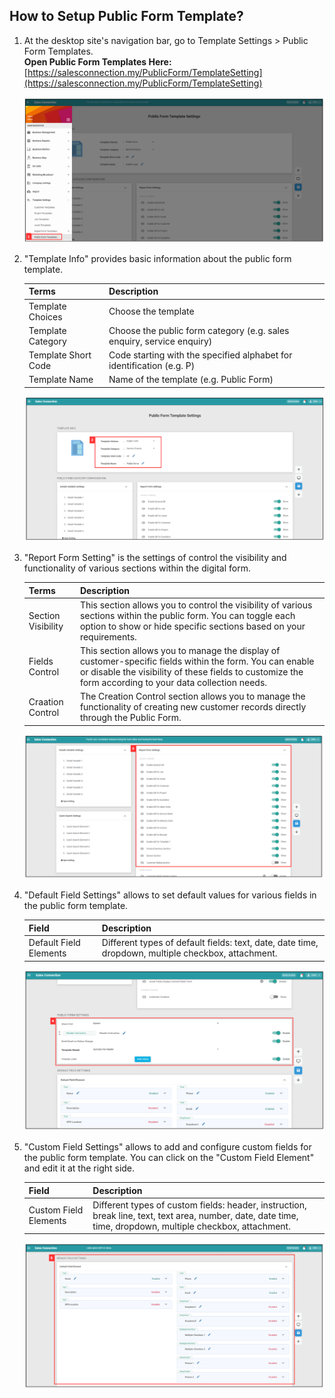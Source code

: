 ## How to Setup Public Form Template?

1. At the desktop site's navigation bar, go to Template Settings > Public Form Templates.<br>
   **Open Public Form Templates Here:** [https://salesconnection.my/PublicForm/TemplateSetting](https://salesconnection.my/PublicForm/TemplateSetting)<br>

   <p align="center">
      <img src="img/Public_Form_Template_Settings_Step_1.png" alt="Public Form Template Step 1">
   </p>

2. "Template Info" provides basic information about the public form template.

   | Terms | Description |
   |-------|:---------|
   | Template Choices | Choose the template |
   | Template Category | Choose the public form category (e.g. sales enquiry, service enquiry) |
   | Template Short Code | Code starting with the specified alphabet for identification (e.g. P) |
   | Template Name | Name of the template (e.g. Public Form) |

   <p align="center">
      <img src="img/Public_Form_Template_Settings_Step_2.png" alt="Public Form Template Step 2">
   </p>

3. "Report Form Setting" is the settings of control the visibility and functionality of various sections within the digital form.

   | Terms | Description |
   |-------|:---------|
   | Section Visibility | This section allows you to control the visibility of various sections within the public form. You can toggle each option to show or hide specific sections based on your requirements.  |
   | Fields Control | This section allows you to manage the display of customer-specific fields within the form. You can enable or disable the visibility of these fields to customize the form according to your data collection needs.|
   | Craation Control | The Creation Control section allows you to manage the functionality of creating new customer records directly through the Public Form.|
 
   <p align="center">
      <img src="img/Public_Form_Template_Settings_Step_3.png" alt="Public Form Template Step 3">
   </p>

4. "Default Field Settings" allows to set default values for various fields in the public form template.

   | Field | Description |
   |-------|---------|
   | Default Field Elements | Different types of default fields: text, date, date time, dropdown, multiple checkbox, attachment. |

   <p align="center">
      <img src="img/Public_Form_Template_Settings_Step_4.png" alt="Public Form Template Step 4">
   </p>

5. "Custom Field Settings" allows to add and configure custom fields for the public form template. You can click on the "Custom Field Element" and edit it at the right side.<br>

   | Field | Description |
   |-------|---------|
   | Custom Field Elements | Different types of custom fields: header, instruction, break line, text, text area, number, date, date time, time, dropdown, multiple checkbox, attachment. |
 
   <p align="center">
      <img src="img/Public_Form_Template_Settings_Step_5.png" alt="Public Form Template Step 5">
   </p>

